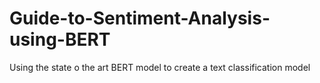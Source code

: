 # Guide-to-Sentiment-Analysis-using-BERT
Using the state o the art BERT model to create a text classification model
